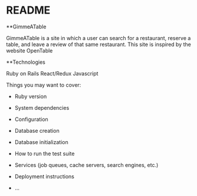 # README

**GimmeATable

GimmeATable is a site in which a user can search for a restaurant, reserve a table, and leave a review of that same restaurant. This site is inspired by the website OpenTable

**Technologies

Ruby on Rails
React/Redux
Javascript

Things you may want to cover:

* Ruby version

* System dependencies

* Configuration

* Database creation

* Database initialization

* How to run the test suite

* Services (job queues, cache servers, search engines, etc.)

* Deployment instructions

* ...
